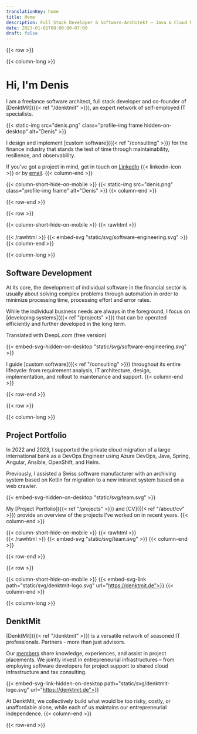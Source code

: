 ```yaml
---
translationKey: home
title: Home
description: Full Stack Developer & Software-Architekt — Java & Cloud Native
date: 2023-01-01T08:00:00-07:00
draft: false
---
```


{{< row >}}

{{< column-long >}}
# Hi, I'm Denis

I am a freelance software architect, full stack developer and co-founder of [DenktMit]({{< ref "/denktmit" >}}), an expert network of self-employed IT specialists.

{{< static-img src="denis.png" class="profile-img frame hidden-on-desktop" alt="Denis" >}}

I design and implement [custom software]({{< ref "/consulting" >}}) for the finance industry that stands the test of time through maintainability, resilience, and observability.

If you’ve got a project in mind, get in touch on [LinkedIn](https://www.linkedin.com/in/dmalolepszy)
{{< linkedin-icon >}}&nbsp;or by [email](mailto:kontakt@dmalo.de).
{{< column-end >}}

{{< column-short-hide-on-mobile >}}
{{< static-img src="denis.png" class="profile-img frame" alt="Denis" >}}
{{< column-end >}}

{{< row-end >}}



{{< row >}}

{{< column-short-hide-on-mobile >}}
{{< rawhtml >}} <br><br>{{< /rawhtml >}}
{{< embed-svg "static/svg/software-engineering.svg" >}}
{{< column-end >}}

{{< column-long >}}
## Software Development
At its core, the development of individual software in the financial sector is usually about solving complex problems through automation in order to minimize processing time, processing effort and error rates. 

While the individual business needs are always in the foreground, I focus on [developing systems]({{< ref "/projects" >}}) that can be operated efficiently and further developed in the long term.

Translated with DeepL.com (free version)

{{< embed-svg-hidden-on-desktop "static/svg/software-engineering.svg" >}}

I guide [custom software]({{< ref "/consulting" >}}) throughout its entire lifecycle: from requirement analysis, IT architecture, design, implementation, and rollout to maintenance and support. 
{{< column-end >}}

{{< row-end >}}



{{< row >}}

{{< column-long >}}
## Project Portfolio
In 2022 and 2023, I supported the private cloud migration of a large international bank as a DevOps Engineer using Azure DevOps, Java, Spring, Angular, Ansible, OpenShift, and Helm.

Previously, I assisted a Swiss software manufacturer with an archiving system based on Kotlin for migration to a new intranet system based on a web crawler.

{{< embed-svg-hidden-on-desktop "static/svg/team.svg" >}}

My [Project Portfolio]({{< ref "/projects" >}}) and [CV]({{< ref "/about/cv" >}}) provide an overview of the projects I've worked on in recent years.
{{< column-end >}}

{{< column-short-hide-on-mobile >}}
{{< rawhtml >}} <br>{{< /rawhtml >}}
{{< embed-svg "static/svg/team.svg" >}}
{{< column-end >}}

{{< row-end >}}



{{< row >}}

{{< column-short-hide-on-mobile >}}
{{< embed-svg-link path="static/svg/denktmit-logo.svg" url="https://denktmit.de">}}
{{< column-end >}}

{{< column-long >}}
## DenktMit
[DenktMit]({{< ref "/denktmit" >}}) is a versatile network of seasoned IT professionals. Partners - more than just advisors.

Our [members](https://denktmit.de/team/) share knowledge, experiences, and assist in project placements. We jointly invest in entrepreneurial infrastructures – from employing software developers for project support to shared cloud infrastructure and tax consulting.

{{< embed-svg-link-hidden-on-desktop path="static/svg/denktmit-logo.svg" url="https://denktmit.de">}}

At DenktMit, we collectively build what would be too risky, costly, or unaffordable alone, while each of us maintains our entrepreneurial independence.
{{< column-end >}}

{{< row-end >}}



